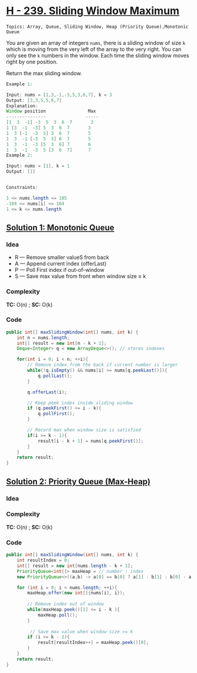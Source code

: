 
# [H - 239. Sliding Window Maximum](https://leetcode.com/problems/sliding-window-maximum/description/)

`Topics: Array, Queue, Sliding Window, Heap (Priority Queue),Monotonic Queue`

You are given an array of integers `nums`, there is a sliding window of size `k` which is moving from the very left of the array to the very right. You can only see the `k` numbers in the window. Each time the sliding window moves right by one position.

Return the max sliding window.


 
 ```java
Example 1:

Input: nums = [1,3,-1,-3,5,3,6,7], k = 3
Output: [3,3,5,5,6,7]
Explanation: 
Window position                Max
---------------               -----
[1  3  -1] -3  5  3  6  7       3
 1 [3  -1  -3] 5  3  6  7       3
 1  3 [-1  -3  5] 3  6  7       5
 1  3  -1 [-3  5  3] 6  7       5
 1  3  -1  -3 [5  3  6] 7       6
 1  3  -1  -3  5 [3  6  7]      7
Example 2:

Input: nums = [1], k = 1
Output: [1]
 

Constraints:

1 <= nums.length <= 105
-104 <= nums[i] <= 104
1 <= k <= nums.length
```
## [Solution 1: Monotonic Queue ](https://leetcode.com/problems/sliding-window-maximum/submissions/1670906424/)

### Idea
- R — Remove smaller valueS from back
- A — Append current index (offerLast)
- P — Poll First index if out-of-window
- S — Save max value from front when window size ≥ k

### Complexity
**TC:** O(n) ; **SC:** O(k)

### Code
```java
public int[] maxSlidingWindow(int[] nums, int k) {
    int n = nums.length;
    int[] result = new int[n - k + 1];
    Deque<Integer> q = new ArrayDeque<>(); // stores indexes

    for(int i = 0; i < n; ++i){
        // Remove index from the back if current number is larger
        while(!q.isEmpty() && nums[i] >= nums[q.peekLast()]){
            q.pollLast();
        }

        q.offerLast(i);

        // Keep peek index inside sliding window
        if (q.peekFirst() <= i - k){
            q.pollFirst();
        }

        // Record max when window size is satisfied
        if(i >= k - 1){
            result[i - k + 1] = nums[q.peekFirst()];
        }
    }
    return result;
}
```


## [Solution 2: Priority Queue (Max-Heap)](https://leetcode.com/problems/sliding-window-maximum/submissions/1671005389/)

### Idea

### Complexity
**TC:** O(n) ;  **SC:** O(k)

### Code
```java
public int[] maxSlidingWindow(int[] nums, int k) {
    int resultIndex = 0;
    int[] result = new int[nums.length - k + 1];
    PriorityQueue<int[]> maxHeap = // number : index
    new PriorityQueue<>((a,b) -> a[0] == b[0] ? a[1] - b[1] : b[0] - a[0]);

    for (int i = 0; i < nums.length; ++i){
        maxHeap.offer(new int[]{nums[i], i});
        
        // Remove index out of window
        while(maxHeap.peek()[1] <= i - k ){
            maxHeap.poll();
        }
        
         // Save max value when window size >= k
        if (i >= k - 1){
            result[resultIndex++] = maxHeap.peek()[0];
        }
    }
    return result;
}
```